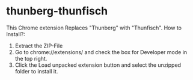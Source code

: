 # thunberg-thunfisch
This Chrome extension Replaces "Thunberg" with "Thunfisch".
How to Install?:
1. Extract the ZIP-File
2. Go to chrome://extensions/ and check the box for Developer mode in the top right.
3. Click the Load unpacked extension button and select the unzipped folder to install it.